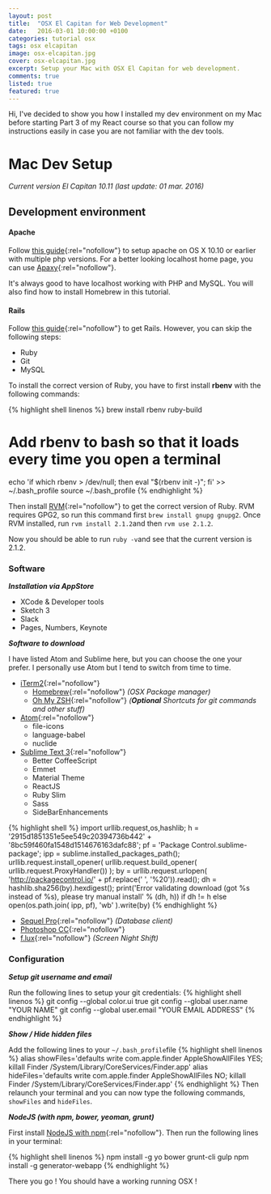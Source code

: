 ```yaml
---
layout: post
title:  "OSX El Capitan for Web Development"
date:   2016-03-01 10:00:00 +0100
categories: tutorial osx
tags: osx elcapitan
image: osx-elcapitan.jpg
cover: osx-elcapitan.jpg
excerpt: Setup your Mac with OSX El Capitan for web development.
comments: true
listed: true
featured: true
---
```

Hi, I've decided to show you how I installed my dev environment on my Mac before starting Part 3 of my React course so that you can follow my instructions easily in case you are not familiar with the dev tools.

# Mac Dev Setup
_Current version El Capitan 10.11 (last update: 01 mar. 2016)_

## Development environment

#### Apache
Follow [this guide](http://getgrav.org/blog/mac-os-x-apache-setup-multiple-php-versions){:rel="nofollow"} to setup apache on OS X 10.10 or earlier with multiple php versions.
For a better looking localhost home page, you can use [Apaxy](http://adamwhitcroft.com/apaxy/){:rel="nofollow"}.

It's always good to have localhost working with PHP and MySQL. You will also find how to install Homebrew in this tutorial.

#### Rails
Follow [this guide](https://gorails.com/setup/osx/10.11-el-capitan){:rel="nofollow"} to get Rails. However, you can skip the following steps:

* Ruby
* Git
* MySQL

To install the correct version of Ruby, you have to first install **rbenv** with the following commands:

{% highlight shell linenos %}
brew install rbenv ruby-build

# Add rbenv to bash so that it loads every time you open a terminal
echo 'if which rbenv > /dev/null; then eval "$(rbenv init -)"; fi' >> ~/.bash_profile
source ~/.bash_profile
{% endhighlight %}

Then install [RVM](http://rvm.io/){:rel="nofollow"} to get the correct version of Ruby. RVM requires GPG2, so run this command first ```brew install gnupg gnupg2```.
Once RVM installed, run ```rvm install 2.1.2```and then ```rvm use 2.1.2```.

Now you should be able to run ```ruby -v```and see that the current version is 2.1.2.

### Software
**_Installation via AppStore_**

* XCode & Developer tools
* Sketch 3
* Slack
* Pages, Numbers, Keynote

**_Software to download_**

I have listed Atom and Sublime here, but you can choose the one your prefer. I personally use Atom but I tend to switch from time to time.

* [iTerm2](http://iterm2.com/){:rel="nofollow"}
  * [Homebrew](http://brew.sh/){:rel="nofollow"} _(OSX Package manager)_
  * [Oh My ZSH](https://github.com/robbyrussell/oh-my-zsh){:rel="nofollow"} _(**Optional** Shortcuts for git commands and other stuff)_
* [Atom](https://atom.io/){:rel="nofollow"}
  * file-icons
  * language-babel
  * nuclide
* [Sublime Text 3](http://www.sublimetext.com/3){:rel="nofollow"}
  * Better CoffeeScript
  * Emmet
  * Material Theme
  * ReactJS
  * Ruby Slim
  * Sass
  * SideBarEnhancements

{% highlight shell %}
import urllib.request,os,hashlib; h = '2915d1851351e5ee549c20394736b442' + '8bc59f460fa1548d1514676163dafc88'; pf = 'Package Control.sublime-package'; ipp = sublime.installed_packages_path(); urllib.request.install_opener( urllib.request.build_opener( urllib.request.ProxyHandler()) ); by = urllib.request.urlopen( 'http://packagecontrol.io/' + pf.replace(' ', '%20')).read(); dh = hashlib.sha256(by).hexdigest(); print('Error validating download (got %s instead of %s), please try manual install' % (dh, h)) if dh != h else open(os.path.join( ipp, pf), 'wb' ).write(by)
{% endhighlight %}

* [Sequel Pro](http://www.sequelpro.com/){:rel="nofollow"} _(Database client)_
* [Photoshop CC](http://www.adobe.com/fr/downloads.html){:rel="nofollow"}
* [f.lux](https://justgetflux.com/){:rel="nofollow"} _(Screen Night Shift)_

### Configuration
**_Setup git username and email_**

Run the following lines to setup your git credentials:
{% highlight shell linenos %}
git config --global color.ui true
git config --global user.name "YOUR NAME"
git config --global user.email "YOUR EMAIL ADDRESS"
{% endhighlight %}

**_Show / Hide hidden files_**

Add the following lines to your ```~/.bash_profile```file
{% highlight shell linenos %}
alias showFiles='defaults write com.apple.finder AppleShowAllFiles YES; killall Finder /System/Library/CoreServices/Finder.app'
alias hideFiles='defaults write com.apple.finder AppleShowAllFiles NO; killall Finder /System/Library/CoreServices/Finder.app'
{% endhighlight %}
Then relaunch your terminal and you can now type the following commands, ```showFiles``` and ```hideFiles```.

**_NodeJS (with npm, bower, yeoman, grunt)_**

First install [NodeJS with npm](https://nodejs.org/en/){:rel="nofollow"}.
Then run the following lines in your terminal:

{% highlight shell linenos %}
npm install -g yo bower grunt-cli gulp
npm install -g generator-webapp
{% endhighlight %}

There you go ! You should have a working running OSX !
